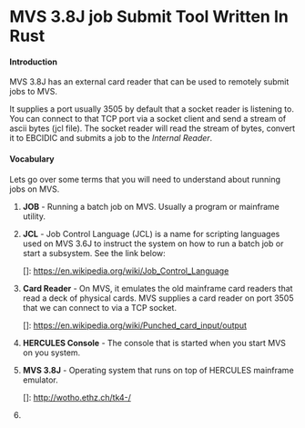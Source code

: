 # MVS 3.8J job Submit Tool Written In Rust

#### Introduction

MVS 3.8J has an external card reader that can be used to remotely submit jobs to MVS.

It supplies a port usually 3505 by default that a socket reader is listening to. You can connect to that TCP port via a socket client and send a stream of ascii bytes (jcl file). The socket reader will read the stream of bytes, convert it to EBCIDIC and submits a job to the *Internal Reader*.

#### Vocabulary 

Lets go over some terms that you will need to understand about running jobs on MVS.

1. **JOB** - Running a batch job on MVS. Usually a program or mainframe utility.

2. **JCL** - Job Control Language (JCL) is a name for scripting languages used on MVS 3.6J to instruct the system on how to run a batch job or start a subsystem. See the link below:  

   []: https://en.wikipedia.org/wiki/Job_Control_Language

   

3. **Card Reader** - On MVS, it emulates the old mainframe card readers that read a deck of physical cards. MVS supplies a card reader on port 3505 that we can connect to via a TCP socket.

   []: https://en.wikipedia.org/wiki/Punched_card_input/output

4. **HERCULES Console** - The console that is started when you start MVS on you system.

5. **MVS 3.8J** - Operating system that runs on top of HERCULES mainframe emulator. 

   []: http://wotho.ethz.ch/tk4-/

6. 
